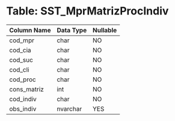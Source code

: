 # Table: SST_MprMatrizProcIndiv

| Column Name | Data Type | Nullable |
|-------------|-----------|----------|
| cod_mpr | char | NO |
| cod_cia | char | NO |
| cod_suc | char | NO |
| cod_cli | char | NO |
| cod_proc | char | NO |
| cons_matriz | int | NO |
| cod_indiv | char | NO |
| obs_indiv | nvarchar | YES |
